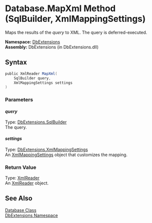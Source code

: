 Database.MapXml Method (SqlBuilder, XmlMappingSettings)
=======================================================
Maps the results of the *query* to XML. The query is deferred-executed.

**Namespace:** [DbExtensions][1]  
**Assembly:** DbExtensions (in DbExtensions.dll)

Syntax
------

```csharp
public XmlReader MapXml(
	SqlBuilder query,
	XmlMappingSettings settings
)
```

### Parameters

#### *query*
Type: [DbExtensions.SqlBuilder][2]  
The query.

#### *settings*
Type: [DbExtensions.XmlMappingSettings][3]  
An [XmlMappingSettings][3] object that customizes the mapping.

### Return Value
Type: [XmlReader][4]  
An [XmlReader][4] object.

See Also
--------
[Database Class][5]  
[DbExtensions Namespace][1]  

[1]: ../README.md
[2]: ../SqlBuilder/README.md
[3]: ../XmlMappingSettings/README.md
[4]: http://msdn.microsoft.com/en-us/library/b8a5e1s5
[5]: README.md